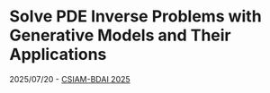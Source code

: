 # Solve PDE Inverse Problems with Generative Models and Their Applications

2025/07/20 - [CSIAM-BDAI 2025](http://bdai2025.icrp.xjtu.edu.cn)
